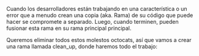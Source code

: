 Cuando los desarrolladores están trabajando en una característica o un error que a menudo crean una copia (aka. Rama) de su código que puede hacer se compromete a separado. Luego, cuando terminen, pueden fusionar esta rama en su rama principal principal.

Queremos eliminar todos estos molestos octocats, así que vamos a crear una rama llamada clean_up, donde haremos todo el trabajo:
